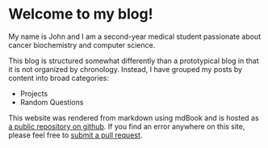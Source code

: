 # Welcome to my blog!

My name is John and I am a second-year medical student passionate about cancer biochemistry and computer science. 

This blog is structured somewhat differently than a prototypical blog in that it is not organized by chronology. Instead, I have grouped my posts by content into broad categories:

* Projects
* Random Questions

This website was rendered from markdown using mdBook and is hosted as [a public repository on github](https://github.com/johnmoise/blog). If you find an error anywhere on this site, please feel free to [submit a pull request](https://github.com/johnmoise/blog/edit/main/src/welcome.md).